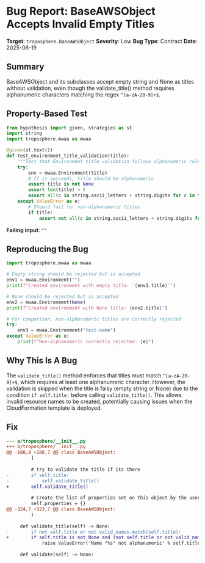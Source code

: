 # Bug Report: BaseAWSObject Accepts Invalid Empty Titles

**Target**: `troposphere.BaseAWSObject`
**Severity**: Low
**Bug Type**: Contract
**Date**: 2025-08-19

## Summary

BaseAWSObject and its subclasses accept empty string and None as titles without validation, even though the validate_title() method requires alphanumeric characters matching the regex `^[a-zA-Z0-9]+$`.

## Property-Based Test

```python
from hypothesis import given, strategies as st
import string
import troposphere.mwaa as mwaa

@given(st.text())
def test_environment_title_validation(title):
    """Test that Environment title validation follows alphanumeric rules"""
    try:
        env = mwaa.Environment(title)
        # If it succeeds, title should be alphanumeric
        assert title is not None
        assert len(title) > 0
        assert all(c in string.ascii_letters + string.digits for c in title)
    except ValueError as e:
        # Should fail for non-alphanumeric titles
        if title:
            assert not all(c in string.ascii_letters + string.digits for c in title)
```

**Failing input**: `""`

## Reproducing the Bug

```python
import troposphere.mwaa as mwaa

# Empty string should be rejected but is accepted
env1 = mwaa.Environment("")
print(f"Created environment with empty title: '{env1.title}'")

# None should be rejected but is accepted
env2 = mwaa.Environment(None)
print(f"Created environment with None title: {env2.title}")

# For comparison, non-alphanumeric titles are correctly rejected
try:
    env3 = mwaa.Environment("test-name")
except ValueError as e:
    print(f"Non-alphanumeric correctly rejected: {e}")
```

## Why This Is A Bug

The `validate_title()` method enforces that titles must match `^[a-zA-Z0-9]+$`, which requires at least one alphanumeric character. However, the validation is skipped when the title is falsy (empty string or None) due to the condition `if self.title:` before calling `validate_title()`. This allows invalid resource names to be created, potentially causing issues when the CloudFormation template is deployed.

## Fix

```diff
--- a/troposphere/__init__.py
+++ b/troposphere/__init__.py
@@ -180,8 +180,7 @@ class BaseAWSObject:
         ]
 
         # try to validate the title if its there
-        if self.title:
-            self.validate_title()
+        self.validate_title()
 
         # Create the list of properties set on this object by the user
         self.properties = {}
@@ -324,7 +323,7 @@ class BaseAWSObject:
         )
 
     def validate_title(self) -> None:
-        if not self.title or not valid_names.match(self.title):
+        if self.title is not None and (not self.title or not valid_names.match(self.title)):
             raise ValueError('Name "%s" not alphanumeric' % self.title)
 
     def validate(self) -> None:
```